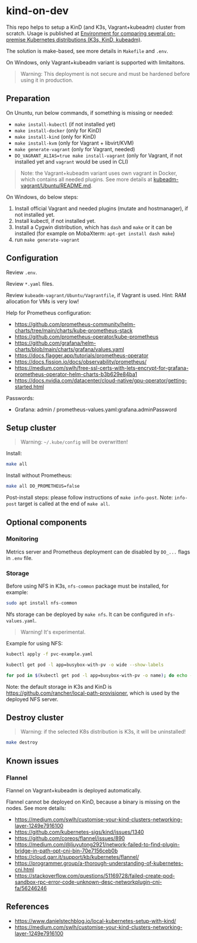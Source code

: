 # kind-on-dev

This repo helps to setup a KinD (and K3s, Vagrant+kubeadm) cluster from scratch.
Usage is published at [Environment for comparing several on-premise Kubernetes distributions (K3s, KinD, kubeadm)](https://pgillich.medium.com/environment-for-comparing-several-on-premise-kubernetes-distributions-k3s-kind-kubeadm-a53675a80a00).

The solution is make-based, see more details in `Makefile` and `.env`.

On Windows, only Vagrant+kubeadm variant is supported with limitaitons.

> Warning: This deployment is not secure and must be hardened before using it in production.

## Preparation

On Ununtu, run below commands, if something is missing or needed:

* `make install-kubectl` (if not installed yet)
* `make install-docker` (only for KinD)
* `make install-kind` (only for KinD)
* `make install-kvm` (only for Vagrant + libvirt/KVM)
* `make generate-vagrant` (only for Vagrant, needed)
* `DO_VAGRANT_ALIAS=true make install-vagrant` (only for Vagrant, if not installed yet and `vagrant` would be used in CLI)

> Note: the Vagrant+kubeadm variant uses own vagrant in Docker, which contains all needed plugins.
> See more details at [kubeadm-vagrant/Ubuntu/README.md](kubeadm-vagrant/Ubuntu/README.md).

On Windows, do below steps:

1. Install official Vagrant and needed plugins (mutate and hostmanager), if not installed yet.
1. Install kubectl, if not installed yet.
1. Install a Cygwin distribution, which has `dash` and `make` or it can be installed (for example on MobaXterm: `apt-get install dash make`)
1. run `make generate-vagrant`

## Configuration

Review `.env`.

Review `*.yaml` files.

Review `kubeadm-vagrant/Ubuntu/Vagrantfile`, if Vagrant is used. Hint: RAM allocation for VMs is very low!

Help for Prometheus configuration:

* <https://github.com/prometheus-community/helm-charts/tree/main/charts/kube-prometheus-stack>
* <https://github.com/prometheus-operator/kube-prometheus>
* <https://github.com/grafana/helm-charts/blob/main/charts/grafana/values.yaml>
* <https://docs.flagger.app/tutorials/prometheus-operator>
* <https://docs.fission.io/docs/observability/prometheus/>
* <https://medium.com/swlh/free-ssl-certs-with-lets-encrypt-for-grafana-prometheus-operator-helm-charts-b3b629e84ba1>
* <https://docs.nvidia.com/datacenter/cloud-native/gpu-operator/getting-started.html>

Passwords:

* Grafana: admin / prometheus-values.yaml:grafana.adminPassword

## Setup cluster

> Warning: `~/.kube/config` will be overwritten!

Install:

```sh
make all
```

Install without Prometheus:

```sh
make all DO_PROMETHEUS=false
```

Post-install steps: please follow instructions of `make info-post`. Note: `info-post` target is called at the end of `make all`.

## Optional components

### Monitoring

Metrics server and Prometheus deployment can de disabled by `DO_...` flags in `.env` file.

### Storage

Before using NFS in K3s, `nfs-common` package must be installed, for example:

```sh
sudo apt install nfs-common
```

Nfs storage can be deployed by `make nfs`. It can be configured in `nfs-values.yaml`.

> Warning! It's experimental.

Example for using NFS:

```sh
kubectl apply -f pvc-example.yaml

kubectl get pod -l app=busybox-with-pv -o wide --show-labels

for pod in $(kubectl get pod -l app=busybox-with-pv -o name); do echo -e "\n$pod /mnt"; kubectl exec -ti $pod -- find /mnt -type f -exec cat '{}' ';' ; done
```

Note: the default storage in K3s and KinD is <https://github.com/rancher/local-path-provisioner>,
which is used by the deployed NFS server.

## Destroy cluster

> Warning: if the selected K8s distribution is K3s, it will be uninstalled!

```sh
make destroy
```

## Known issues

### Flannel

Flannel on Vagrant+kubeadm is deployed automatically.

Flannel cannot be deployed on KinD, because a binary is missing on the nodes. See more details:

* <https://medium.com/swlh/customise-your-kind-clusters-networking-layer-1249e7916100>
* <https://github.com/kubernetes-sigs/kind/issues/1340>
* <https://github.com/coreos/flannel/issues/890>
* <https://medium.com/@liuyutong2921/network-failed-to-find-plugin-bridge-in-path-opt-cni-bin-70e7156ceb0b>
* <https://cloud.garr.it/support/kb/kubernetes/flannel/>
* <https://programmer.group/a-thorough-understanding-of-kubernetes-cni.html>
* <https://stackoverflow.com/questions/51169728/failed-create-pod-sandbox-rpc-error-code-unknown-desc-networkplugin-cni-fa/56246246>

## References

* <https://www.danielstechblog.io/local-kubernetes-setup-with-kind/>
* <https://medium.com/swlh/customise-your-kind-clusters-networking-layer-1249e7916100>
